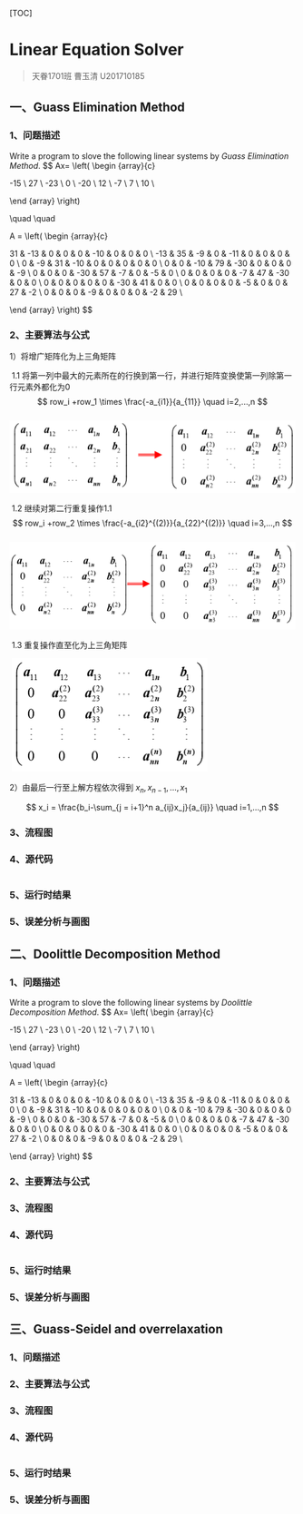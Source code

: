 [TOC]

# Linear Equation Solver

> 天眷1701班    曹玉清    U201710185

## 一、Guass Elimination Method

### 1、问题描述

Write a program to slove the following linear systems by *Guass Elimination Method*.
$$
Ax=
\left( 
\begin {array}{c}

-15 \\
27 \\
-23 \\
0 \\
-20 \\
12 \\
-7 \\
7 \\
10 \\

\end {array}
\right)

\quad \quad 

A = 
\left( 
\begin {array}{c}

31 & -13 & 0 & 0 & 0  & -10 & 0 & 0 & 0 \\
-13 & 35 & -9 & 0 & -11 & 0 & 0 & 0 & 0 \\
0  & -9 & 31 & -10 & 0 & 0 & 0 & 0 & 0 \\
0 & 0 & -10 & 79 & -30 & 0 & 0 & 0 & -9 \\
0 & 0 & 0 & -30 & 57   & -7 & 0 &  -5 & 0 \\
0 & 0 & 0 & 0 & -7 & 47 & -30 & 0 & 0 \\
0 & 0 & 0 & 0 & 0 & -30 & 41 & 0 & 0 \\
0 & 0 & 0 & 0 & -5 & 0 & 0 & 27 & -2 \\
0 & 0 & 0 & -9 & 0 & 0 & 0 & -2 & 29 \\

\end {array}
\right)
$$

### 2、主要算法与公式

1）将增广矩阵化为上三角矩阵

​	1.1 将第一列中最大的元素所在的行换到第一行，并进行矩阵变换使第一列除第一行元素外都化为0
$$
row_i +row_1 \times \frac{-a_{i1}}{a_{11}}  \quad i=2,...,n
$$
​	![](..\md\hw3photo\01.png)

​	1.2 继续对第二行重复操作1.1
$$
row_i +row_2 \times \frac{-a_{i2}^{(2)}}{a_{22}^{(2)}}  \quad i=3,...,n
$$
​	![](..\md\hw3photo\02.png)

​	1.3 重复操作直至化为上三角矩阵

​	![](..\md\hw3photo\03.png) 

2）由最后一行至上解方程依次得到 $x_n,x_{n-1},...,x_1$

$$
x_i = \frac{b_i-\sum_{j = i+1}^n a_{ij}x_j}{a_{ij}} \quad i=1,...,n
$$
### 3、流程图



### 4、源代码

```fortran

```

### 5、运行时结果



### 5、误差分析与画图



## 二、Doolittle Decomposition Method

### 1、问题描述

Write a program to slove the following linear systems by *Doolittle Decomposition Method*.
$$
Ax=
\left( 
\begin {array}{c}

-15 \\
27 \\
-23 \\
0 \\
-20 \\
12 \\
-7 \\
7 \\
10 \\

\end {array}
\right)

\quad \quad 

A = 
\left( 
\begin {array}{c}

31 & -13 & 0 & 0 & 0  & -10 & 0 & 0 & 0 \\
-13 & 35 & -9 & 0 & -11 & 0 & 0 & 0 & 0 \\
0  & -9 & 31 & -10 & 0 & 0 & 0 & 0 & 0 \\
0 & 0 & -10 & 79 & -30 & 0 & 0 & 0 & -9 \\
0 & 0 & 0 & -30 & 57   & -7 & 0 &  -5 & 0 \\
0 & 0 & 0 & 0 & -7 & 47 & -30 & 0 & 0 \\
0 & 0 & 0 & 0 & 0 & -30 & 41 & 0 & 0 \\
0 & 0 & 0 & 0 & -5 & 0 & 0 & 27 & -2 \\
0 & 0 & 0 & -9 & 0 & 0 & 0 & -2 & 29 \\

\end {array}
\right)
$$

### 2、主要算法与公式



### 3、流程图



### 4、源代码

```fortran

```

### 5、运行时结果



### 5、误差分析与画图



## 三、Guass-Seidel and overrelaxation

### 1、问题描述



### 2、主要算法与公式



### 3、流程图



### 4、源代码

```fortran

```

### 5、运行时结果



### 5、误差分析与画图



